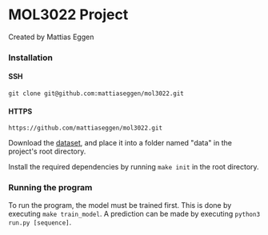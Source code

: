 # MOL3022 Project
Created by Mattias Eggen

### Installation
#### SSH
```
git clone git@github.com:mattiaseggen/mol3022.git
```

#### HTTPS
```
https://github.com/mattiaseggen/mol3022.git
```

Download the [dataset](https://www.kaggle.com/datasets/alfrandom/protein-secondary-structure?select=2018-06-06-ss.cleaned.csv),
and place it into a folder named "data" in the project's root directory.

Install the required dependencies by running ```make init``` in the root directory.

### Running the program
To run the program, the model must be trained first. This is done by executing ```make train_model```.
A prediction can be made by executing ```python3 run.py [sequence]```.
